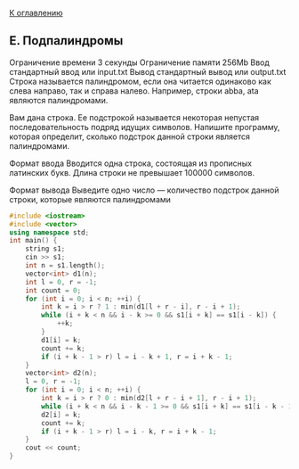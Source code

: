 [К оглавлению](../../README.md)

## E. Подпалиндромы

Ограничение времени	3 секунды
Ограничение памяти	256Mb
Ввод	стандартный ввод или input.txt
Вывод	стандартный вывод или output.txt
Строка называется палиндромом, если она читается одинаково как слева направо, так и справа налево. Например, строки abba, ata являются палиндромами.

Вам дана строка. Ее подстрокой называется некоторая непустая последовательность подряд идущих символов. Напишите программу, которая определит, сколько подстрок данной строки является палиндромами.

Формат ввода
Вводится одна строка, состоящая из прописных латинских букв. Длина строки не превышает 100000 символов.

Формат вывода
Выведите одно число — количество подстрок данной строки, которые являются палиндромами

```cpp
#include <iostream>
#include <vector>
using namespace std;
int main() {
    string s1;
    cin >> s1;
    int n = s1.length();
    vector<int> d1(n);
    int l = 0, r = -1;
    int count = 0;
    for (int i = 0; i < n; ++i) {
        int k = i > r ? 1 : min(d1[l + r - i], r - i + 1);
        while (i + k < n && i - k >= 0 && s1[i + k] == s1[i - k]) {
            ++k;
        }
        d1[i] = k;
        count += k;
        if (i + k - 1 > r) l = i - k + 1, r = i + k - 1;
    }
    vector<int> d2(n);
    l = 0, r = -1;
    for (int i = 0; i < n; ++i) {
        int k = i > r ? 0 : min(d2[l + r - i + 1], r - i + 1);
        while (i + k < n && i - k - 1 >= 0 && s1[i + k] == s1[i - k - 1]) ++k;
        d2[i] = k;
        count += k;
        if (i + k - 1 > r) l = i - k, r = i + k - 1;
    }
    cout << count;
}
```